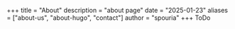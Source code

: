 +++
title = "About"
description = "about page"
date = "2025-01-23"
aliases = ["about-us", "about-hugo", "contact"]
author = "spouria"
+++
ToDo
